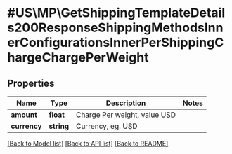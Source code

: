 # #US\MP\GetShippingTemplateDetails200ResponseShippingMethodsInnerConfigurationsInnerPerShippingChargeChargePerWeight

## Properties

Name | Type | Description | Notes
------------ | ------------- | ------------- | -------------
**amount** | **float** | Charge Per weight, value USD |
**currency** | **string** | Currency, eg. USD |


[[Back to Model list]](../) [[Back to API list]](../../Api/US/MP) [[Back to README]](../../README.md)
